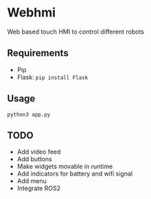# Webhmi

Web based touch HMI to control different robots

## Requirements
- Pip
- Flask: `pip install Flask `

## Usage
    python3 app.py

## TODO
- Add video feed
- Add buttons
- Make widgets movable in runtime
- Add indicators for battery and wifi signal
- Add menu
- Integrate ROS2